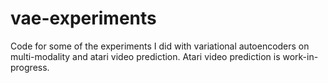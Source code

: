 # vae-experiments
Code for some of the experiments I did with variational autoencoders on multi-modality and atari video prediction. Atari video prediction is work-in-progress.
